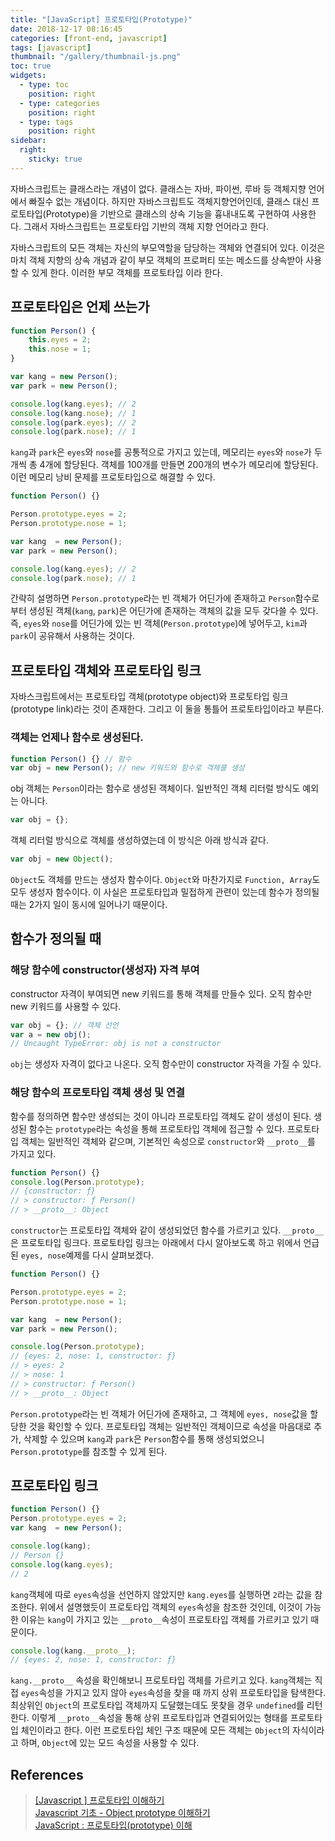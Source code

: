 ```yaml
---
title: "[JavaScript] 프로토타입(Prototype)"
date: 2018-12-17 08:16:45
categories: [front-end, javascript]
tags: [javascript]
thumbnail: "/gallery/thumbnail-js.png"
toc: true
widgets:
  - type: toc
    position: right
  - type: categories
    position: right
  - type: tags
    position: right
sidebar:
  right:
    sticky: true
---
```


자바스크립트는 클래스라는 개념이 없다. 클래스는 자바, 파이썬, 루바 등 객체지향 언어에서 빠질수 없는 개념이다. 하지만 자바스크립트도 객체지향언어인데, 클래스 대신 프로토타입(Prototype)을 기반으로 클래스의 상속 기능을 흉내내도록 구현하여 사용한다. 그래서 자바스크립트는 프로토타입 기반의 객체 지향 언어라고 한다.

자바스크립트의 모든 객체는 자신의 부모역할을 담당하는 객체와 연결되어 있다. 이것은 마치 객체 지향의 상속 개념과 같이 부모 객체의 프로퍼티 또는 메소드를 상속받아 사용할 수 있게 한다. 이러한 부모 객체를 프로토타입 이라 한다.

<!-- more -->

## 프로토타입은 언제 쓰는가

```javascript
function Person() {
    this.eyes = 2;
    this.nose = 1;
}

var kang = new Person();
var park = new Person();

console.log(kang.eyes); // 2
console.log(kang.nose); // 1
console.log(park.eyes); // 2
console.log(park.nose); // 1
```

`kang`과 `park`은 `eyes`와 `nose`를 공통적으로 가지고 있는데, 메모리는 `eyes`와 `nose`가 두개씩 총 4개에 할당된다. 객체를 100개를 만들면 200개의 변수가 메모리에 할당된다. 이런 메모리 낭비 문제를 프로토타입으로 해결할 수 있다.

```javascript
function Person() {}

Person.prototype.eyes = 2;
Person.prototype.nose = 1;

var kang  = new Person();
var park = new Person();

console.log(kang.eyes); // 2
console.log(park.nose); // 1
```

간략히 설명하면 `Person.prototype`라는 빈 객체가 어딘가에 존재하고 `Person`함수로부터 생성된 객체(`kang`, `park`)은 어딘가에 존재하는 객체의 값을 모두 갖다쓸 수 있다. 즉, `eyes`와 `nose`를 어딘가에 있는 빈 객체(`Person.prototype`)에 넣어두고, `kim`과 `park`이 공유해서 사용하는 것이다.

## 프로토타입 객체와 프로토타입 링크

자바스크립트에서는 프로토타입 객체(prototype object)와 프로토타입 링크(prototype link)라는 것이 존재한다. 그리고 이 둘을 통틀어 프로토타입이라고 부른다.

### 객체는 언제나 함수로 생성된다.

```javascript
function Person() {} // 함수
var obj = new Person(); // new 키워드와 함수로 객체를 생성
```

obj 객체는 `Person`이라는 함수로 생성된 객체이다. 일반적인 객체 리터럴 방식도 예외는 아니다.

```javascript
var obj = {};
```

객체 리터럴 방식으로 객체를 생성하였는데 이 방식은 아래 방식과 같다.

```javascript
var obj = new Object();
```
`Object`도 객체를 만드는 생성자 함수이다. `Object`와 마찬가지로 `Function, Array`도 모두 생성자 함수이다. 이 사실은 프로토타입과 밀접하게 관련이 있는데 함수가 정의될 때는 2가지 일이 동시에 일어나기 때문이다.

## 함수가 정의될 때

### 해당 함수에 constructor(생성자) 자격 부여
constructor 자격이 부여되면 new 키워드를 통해 객체를 만들수 있다. 오직 함수만 new 키워드를 사용할 수 있다.

```javascript
var obj = {}; // 객체 선언
var a = new obj();
// Uncaught TypeError: obj is not a constructor
```
`obj`는 생성자 자격이 없다고 나온다. 오직 함수만이 constructor 자격을 가질 수 있다.

### 해당 함수의 프로토타입 객체 생성 및 연결

함수를 정의하면 함수만 생성되는 것이 아니라 프로토타입 객체도 같이 생성이 된다. 생성된 함수는 `prototype`라는 속성을 통해 프로토타입 객체에 접근할 수 있다. 프로토타입 객체는 일반적인 객체와 같으며, 기본적인 속성으로 `constructor`와 `__proto__`를 가지고 있다.

```javascript
function Person() {}
console.log(Person.prototype);
// {constructor: ƒ}
// > constructor: ƒ Person()
// > __proto__: Object
```

`constructor`는 프로토타입 객체와 같이 생성되었던 함수를 가르키고 있다. `__proto__`은 프로토타입 링크다. 프로토타입 링크는 아래에서 다시 알아보도록 하고 위에서 언급된 `eyes, nose`예제를 다시 살펴보겠다.

```javascript
function Person() {}

Person.prototype.eyes = 2;
Person.prototype.nose = 1;

var kang  = new Person();
var park = new Person();

console.log(Person.prototype);
// {eyes: 2, nose: 1, constructor: ƒ}
// > eyes: 2
// > nose: 1
// > constructor: ƒ Person()
// > __proto__: Object
```

`Person.prototype`라는 빈 객체가 어딘가에 존재하고, 그 객체에 `eyes, nose`값을 할당한 것을 확인할 수 있다. 프로토타입 객체는 일반적인 객체이므로 속성을 마음대로 추가, 삭제할 수 있으며 `kang`과 `park`은 `Person`함수를 통해 생성되었으니 `Person.prototype`를 참조할 수 있게 된다.

## 프로토타입 링크

```javascript
function Person() {}
Person.prototype.eyes = 2;
var kang  = new Person();

console.log(kang);
// Person {}
console.log(kang.eyes);
// 2
```

`kang`객체에 따로 `eyes`속성을 선언하지 않았지만 `kang.eyes`를 실행하면 `2`라는 값을 참조한다. 위에서 설명했듯이 프로토타입 객체의 `eyes`속성을 참조한 것인데, 이것이 가능한 이유는 `kang`이 가지고 있는 `__proto__`속성이 프로토타입 객체를 가르키고 있기 때문이다.

```javascript
console.log(kang.__proto__);
// {eyes: 2, nose: 1, constructor: ƒ}
```

`kang.__proto__` 속성을 확인해보니 프로토타입 객체를 가르키고 있다. `kang`객체는 직접 `eyes`속성을 가지고 있지 않아 `eyes`속성을 찾을 때 까지 상위 프로토타입을 탐색한다. 최상위인 `Object`의 프로토타입 객체까지 도달했는데도 못찾을 경우 `undefined`를 리턴한다. 이렇게 `__proto__`속성을 통해 상위 프로토타입과 연결되어있는 형태를 프로토타입 체인이라고 한다. 이런 프로토타입 체인 구조 때문에 모든 객체는 `Object`의 자식이라고 하며, `Object`에 있는 모드 속성을 사용할 수 있다.

## References
> [[Javascript ] 프로토타입 이해하기](https://medium.com/@bluesh55/javascript-prototype-이해하기-f8e67c286b67)  
> [Javascript 기초 - Object prototype 이해하기](http://insanehong.kr/post/javascript-prototype)  
> [JavaScript : 프로토타입(prototype) 이해](http://www.nextree.co.kr/p7323)
